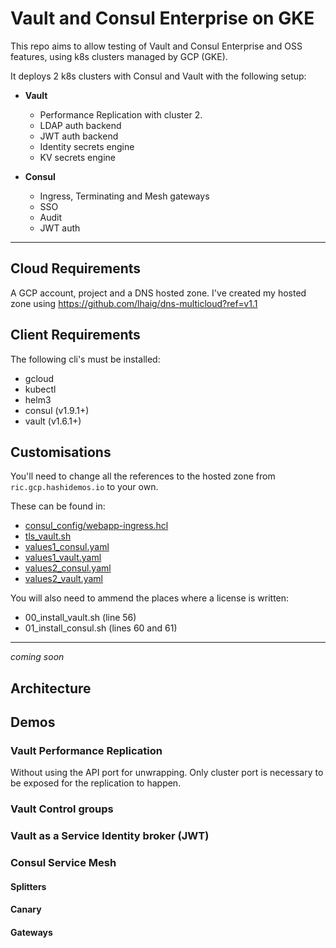 # Vault and Consul Enterprise on GKE

This repo aims to allow testing of Vault and Consul Enterprise and OSS features, using k8s clusters managed by GCP (GKE).

It deploys 2 k8s clusters with Consul and Vault with the following setup:

 - **Vault**
   - Performance Replication with cluster 2.
   - LDAP auth backend
   - JWT auth backend
   - Identity secrets engine
   - KV secrets engine

 - **Consul**
   - Ingress, Terminating and Mesh gateways
   - SSO
   - Audit
   - JWT auth

---
## Cloud Requirements
A GCP account, project and a DNS hosted zone.
I've created my hosted zone using https://github.com/lhaig/dns-multicloud?ref=v1.1

## Client Requirements
The following cli's must be installed:
 - gcloud
 - kubectl
 - helm3
 - consul (v1.9.1+)
 - vault (v1.6.1+)

## Customisations
You'll need to change all the references to the hosted zone from `ric.gcp.hashidemos.io` to your own.

These can be found in:
 * [consul_config/webapp-ingress.hcl]()
 * [tls_vault.sh]()
 * [values1_consul.yaml]()
 * [values1_vault.yaml]()
 * [values2_consul.yaml]()
 * [values2_vault.yaml]()

You will also need to ammend the places where a license is written:
 * 00_install_vault.sh (line 56)
 * 01_install_consul.sh (lines 60 and 61)

---
*coming soon*
## Architecture

## Demos
### Vault Performance Replication
Without using the API port for unwrapping.
Only cluster port is necessary to be exposed for the replication to happen.

### Vault Control groups
### Vault as a Service Identity broker (JWT)

### Consul Service Mesh
#### Splitters
#### Canary
#### Gateways
